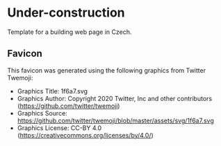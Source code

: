 # Under-construction

Template for a building web page in Czech.

## Favicon

This favicon was generated using the following graphics from Twitter Twemoji:

- Graphics Title: 1f6a7.svg
- Graphics Author: Copyright 2020 Twitter, Inc and other contributors (https://github.com/twitter/twemoji)
- Graphics Source: https://github.com/twitter/twemoji/blob/master/assets/svg/1f6a7.svg
- Graphics License: CC-BY 4.0 (https://creativecommons.org/licenses/by/4.0/)
